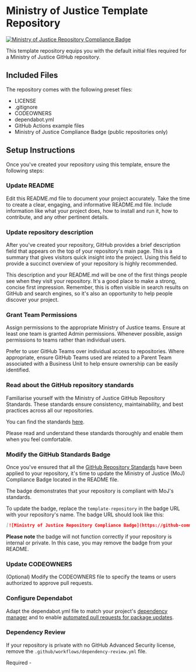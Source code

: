 # Ministry of Justice Template Repository

[![Ministry of Justice Repository Compliance Badge](https://github-community.service.justice.gov.uk/repository-standards/api/template-repository/badge)](https://github-community.service.justice.gov.uk/repository-standards/template-repository)

This template repository equips you with the default initial files required for a Ministry of Justice GitHub repository.

## Included Files

The repository comes with the following preset files:

- LICENSE
- .gitignore
- CODEOWNERS
- dependabot.yml
- GitHub Actions example files
- Ministry of Justice Compliance Badge (public repositories only)

## Setup Instructions

Once you've created your repository using this template, ensure the following steps:

### Update README

Edit this README.md file to document your project accurately. Take the time to create a clear, engaging, and informative README.md file. Include information like what your project does, how to install and run it, how to contribute, and any other pertinent details.

### Update repository description

After you've created your repository, GitHub provides a brief description field that appears on the top of your repository's main page. This is a summary that gives visitors quick insight into the project. Using this field to provide a succinct overview of your repository is highly recommended.

This description and your README.md will be one of the first things people see when they visit your repository. It's a good place to make a strong, concise first impression. Remember, this is often visible in search results on GitHub and search engines, so it's also an opportunity to help people discover your project.

### Grant Team Permissions

Assign permissions to the appropriate Ministry of Justice teams. Ensure at least one team is granted Admin permissions. Whenever possible, assign permissions to teams rather than individual users.

Prefer to user GitHub Teams over individual access to repositories. Where appropriate, ensure GitHub Teams used are related to a Parent Team associated with a Business Unit to help ensure ownership can be easily identified.

### Read about the GitHub repository standards

Familiarise yourself with the Ministry of Justice GitHub Repository Standards. These standards ensure consistency, maintainability, and best practices across all our repositories.

You can find the standards [here](https://github-community.service.justice.gov.uk/repository-standards/guidance).

Please read and understand these standards thoroughly and enable them when you feel comfortable.

### Modify the GitHub Standards Badge

Once you've ensured that all the [GitHub Repository Standards](https://github-community.service.justice.gov.uk/repository-standards/guidance) have been applied to your repository, it's time to update the Ministry of Justice (MoJ) Compliance Badge located in the README file.

The badge demonstrates that your repository is compliant with MoJ's standards.

To update the badge, replace the `template-repository` in the badge URL with your repository's name. The badge URL should look like this:

```markdown
[![Ministry of Justice Repository Compliance Badge](https://github-community.service.justice.gov.uk/repository-standards/api/${your-repository-name}/badge)](https://github-community.service.justice.gov.uk/repository-standards/${your-reposistory-name})
```

**Please note** the badge will not function correctly if your repository is internal or private. In this case, you may remove the badge from your README.

### Update CODEOWNERS

(Optional) Modify the CODEOWNERS file to specify the teams or users authorized to approve pull requests.

### Configure Dependabot

Adapt the dependabot.yml file to match your project's [dependency manager](https://docs.github.com/en/code-security/dependabot/dependabot-version-updates/configuration-options-for-the-dependabot.yml-file#package-ecosystem) and to enable [automated pull requests for package updates](https://docs.github.com/en/code-security/supply-chain-security).

### Dependency Review

If your repository is private with no GitHub Advanced Security license, remove the `.github/workflows/dependency-review.yml` file.


Required - 
<!-- https://learn.microsoft.com/th-th/sql/connect/odbc/linux-mac/install-microsoft-odbc-driver-sql-server-macos?view=sql-server-2018 -->

